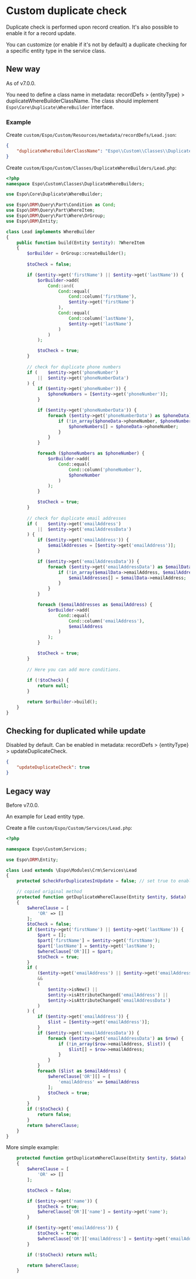 # Custom duplicate check

Duplicate check is performed upon record creation. It's also possible to enable it for a record update.

You can customize (or enable if it's not by default) a duplicate checking for a specific entity type in the service class.

## New way

As of v7.0.0.

You need to define a class name in metadata: recordDefs > {entityType} > duplicateWhereBuilderClassName. The class should implement `Espo\Core\Duplicate\WhereBuilder` interface.

### Example

Create `custom/Espo/Custom/Resources/metadata/recordDefs/Lead.json`:

```json
{
    "duplicateWhereBuilderClassName": "Espo\\Custom\\Classes\\DuplicateWhereBuilders\\Lead"
}
```

Create `custom/Espo/Custom/Classes/DuplicateWhereBuilders/Lead.php`:

```php
<?php
namespace Espo\Custom\Classes\DuplicateWhereBuilders;

use Espo\Core\Duplicate\WhereBuilder;

use Espo\ORM\Query\Part\Condition as Cond;
use Espo\ORM\Query\Part\WhereItem;
use Espo\ORM\Query\Part\Where\OrGroup;
use Espo\ORM\Entity;

class Lead implements WhereBuilder
{
    public function build(Entity $entity): ?WhereItem
    {
        $orBuilder = OrGroup::createBuilder();
        
        $toCheck = false;

        if ($entity->get('firstName') || $entity->get('lastName')) {
            $orBuilder->add(
                Cond::and(
                    Cond::equal(
                        Cond::column('firstName'),
                        $entity->get('firstName')
                    ),
                    Cond::equal(
                        Cond::column('lastName'),
                        $entity->get('lastName')
                    )
                )
            );

            $toCheck = true;
        }
        
        // check for duplicate phone numbers
        if (    $entity->get('phoneNumber') 
            ||  $entity->get('phoneNumberData')
        ) {
            if ($entity->get('phoneNumber')) {
                $phoneNumbers = [$entity->get('phoneNumber')];
            }

            if ($entity->get('phoneNumberData')) {
                foreach ($entity->get('phoneNumberData') as $phoneData) {
                    if (!in_array($phoneData->phoneNumber, $phoneNumbers ?? [])) {
                        $phoneNumbers[] = $phoneData->phoneNumber;
                    }
                }
            }

            foreach ($phoneNumbers as $phoneNumber) {
                $orBuilder->add(
                    Cond::equal(
                        Cond::column('phoneNumber'),
                        $phoneNumber
                    )
                );
            }

            $toCheck = true;
        }
        
        // check for duplicate email addresses
        if (    $entity->get('emailAddress') 
            ||  $entity->get('emailAddressData')
        ) {
            if ($entity->get('emailAddress')) {
                $emailAddresses = [$entity->get('emailAddress')];
            }

            if ($entity->get('emailAddressData')) {
                foreach ($entity->get('emailAddressData') as $emailData) {
                    if (!in_array($emailData->emailAddress, $emailAddresses ?? [])) {
                        $emailAddresses[] = $emailData->emailAddress;
                    }
                }
            }

            foreach ($emailAddresses as $emailAddress) {
                $orBuilder->add(
                    Cond::equal(
                        Cond::column('emailAddress'),
                        $emailAddress
                    )
                );
            }

            $toCheck = true;
        }
        
        // Here you can add more conditions.
        
        if (!$toCheck) {
            return null;
        }

        return $orBuilder->build();
    }
}
```

## Checking for duplicated while update

Disabled by default. Can be enabled in metadata: recordDefs > {entityType} > updateDuplicateCheck.

```json
{
    "updateDuplicateCheck": true
}
```

## Legacy way

Before v7.0.0.

An example for Lead entity type.

Create a file `custom/Espo/Custom/Services/Lead.php`:

```php
<?php

namespace Espo\Custom\Services;

use Espo\ORM\Entity;

class Lead extends \Espo\Modules\Crm\Services\Lead
{
    protected $checkForDuplicatesInUpdate = false; // set true to enable for update

    // copied original method
    protected function getDuplicateWhereClause(Entity $entity, $data)
    {
        $whereClause = [
            'OR' => []
        ];
        $toCheck = false;
        if ($entity->get('firstName') || $entity->get('lastName')) {
            $part = [];
            $part['firstName'] = $entity->get('firstName');
            $part['lastName'] = $entity->get('lastName');
            $whereClause['OR'][] = $part;
            $toCheck = true;
        }
        if (
            ($entity->get('emailAddress') || $entity->get('emailAddressData'))
            &&
            (
                $entity->isNew() || 
                $entity->isAttributeChanged('emailAddress') || 
                $entity->isAttributeChanged('emailAddressData')
            )
        ) {
            if ($entity->get('emailAddress')) {
                $list = [$entity->get('emailAddress')];
            }
            if ($entity->get('emailAddressData')) {
                foreach ($entity->get('emailAddressData') as $row) {
                    if (!in_array($row->emailAddress, $list)) {
                        $list[] = $row->emailAddress;
                    }
                }
            }
            foreach ($list as $emailAddress) {
                $whereClause['OR'][] = [
                    'emailAddress' => $emailAddress
                ];
                $toCheck = true;
            }
        }
        if (!$toCheck) {
            return false;
        }
        return $whereClause;
    }
}

```

More simple example:

```php
    protected function getDuplicateWhereClause(Entity $entity, $data)
    {
        $whereClause = [
            'OR' => []
        ];

        $toCheck = false;

        if ($entity->get('name')) {
            $toCheck = true;
            $whereClause['OR']['name'] = $entity->get('name');
        }

        if ($entity->get('emailAddress')) {
            $toCheck = true;
            $whereClause['OR']['emailAddress'] = $entity->get('emailAddress');
        }

        if (!$toCheck) return null;

        return $whereClause;
    }
```
